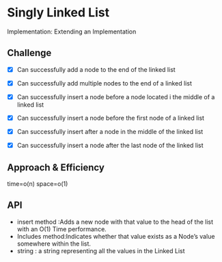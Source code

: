 # Singly Linked List
<!-- Short summary or background information -->
Implementation:  Extending an Implementation
## Challenge
<!-- Description of the challenge -->
- [x] Can successfully add a node to the end of the linked list

- [x] Can successfully add multiple nodes to the end of a linked list

- [x] Can successfully insert a node before a node located i the middle of a linked list

- [x] Can successfully insert a node before the first node of a linked list

- [x] Can successfully insert after a node in the middle of the linked list

- [x] Can successfully insert a node after the last node of the linked list



## Approach & Efficiency
<!-- What approach did you take? Why? What is the Big O space/time for this approach? -->
time=o(n)
space=o(1)
## API
<!-- Description of each method publicly available to your Linked List -->
+ insert method :Adds a new node with that value to the head of the list with an O(1) Time performance.
+ Includes method:Indicates whether that value exists as a Node’s value somewhere within the list.
+ string : a string representing all the values in the Linked List
